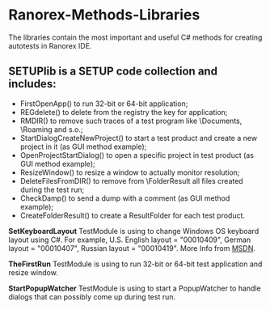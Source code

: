 # Ranorex-Methods-Libraries

The libraries contain the most important and useful C# methods for creating autotests in Ranorex IDE.

## __SETUPlib__ is a SETUP code collection and includes:
- FirstOpenApp() to run 32-bit or 64-bit application;
- REGdelete() to delete from the registry the key for application;
- RMDIR() to remove such traces of a test program like \Documents, \Roaming and s.o.;
- StartDialogCreateNewProject() to start a test product and create a new project in it (as GUI method example);
- OpenProjectStartDialog() to open a specific project in test product (as GUI method example);
- ResizeWindow() to resize a window to actually monitor resolution;
- DeleteFilesFromDIR() to remove from \FolderResult all files created during the test run;
- CheckDamp() to send a dump with a comment (as GUI method example);
- CreateFolderResult() to create a ResultFolder for each test product.

__SetKeyboardLayout__ TestModule is using to change Windows OS keyboard layout using C#. 
For example, U.S. English layout = "00010409", German layout = "00010407", Russian layout = "00010419". 
More Info from [MSDN](https://learn.microsoft.com/en-us/windows/win32/api/winuser/nf-winuser-loadkeyboardlayouta).

__TheFirstRun__ TestModule is using to run 32-bit or 64-bit test application and resize window.

__StartPopupWatcher__ TestModule is using to start a PopupWatcher to handle dialogs that can possibly come up during test run.
